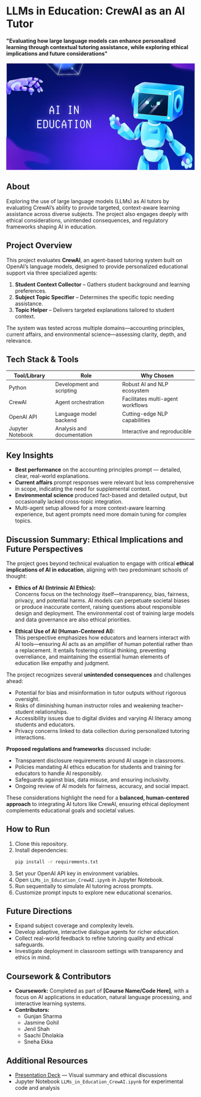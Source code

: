 # LLMs in Education: CrewAI as an AI Tutor  
#### "Evaluating how large language models can enhance personalized learning through contextual tutoring assistance, while exploring ethical implications and future considerations"

![](https://github.com/SnehaEkka/BA840-LLMs-in-Education-CrewAI/blob/main/ai-in-edu-banner.jpg)

## About  
Exploring the use of large language models (LLMs) as AI tutors by evaluating CrewAI’s ability to provide targeted, context-aware learning assistance across diverse subjects. The project also engages deeply with ethical considerations, unintended consequences, and regulatory frameworks shaping AI in education.

## Project Overview  
This project evaluates **CrewAI**, an agent-based tutoring system built on OpenAI’s language models, designed to provide personalized educational support via three specialized agents:

1. **Student Context Collector** – Gathers student background and learning preferences.  
2. **Subject Topic Specifier** – Determines the specific topic needing assistance.  
3. **Topic Helper** – Delivers targeted explanations tailored to student context.

The system was tested across multiple domains—accounting principles, current affairs, and environmental science—assessing clarity, depth, and relevance.

## Tech Stack & Tools  

| Tool/Library    | Role                          | Why Chosen                       |
|-----------------|-------------------------------|---------------------------------|
| Python          | Development and scripting     | Robust AI and NLP ecosystem      |
| CrewAI          | Agent orchestration           | Facilitates multi-agent workflows|
| OpenAI API      | Language model backend        | Cutting-edge NLP capabilities    |
| Jupyter Notebook| Analysis and documentation    | Interactive and reproducible     |

## Key Insights  
- **Best performance** on the accounting principles prompt — detailed, clear, real-world explanations.
- **Current affairs** prompt responses were relevant but less comprehensive in scope, indicating the need for supplemental context.
- **Environmental science** produced fact-based and detailed output, but occasionally lacked cross-topic integration.
- Multi-agent setup allowed for a more context-aware learning experience, but agent prompts need more domain tuning for complex topics.

## Discussion Summary: Ethical Implications and Future Perspectives  

The project goes beyond technical evaluation to engage with critical **ethical implications of AI in education**, aligning with two predominant schools of thought:

- **Ethics of AI (Intrinsic AI Ethics):**  
  Concerns focus on the technology itself—transparency, bias, fairness, privacy, and potential harms. AI models can perpetuate societal biases or produce inaccurate content, raising questions about responsible design and deployment. The environmental cost of training large models and data governance are also ethical priorities.

- **Ethical Use of AI (Human-Centered AI):**  
  This perspective emphasizes how educators and learners interact with AI tools—ensuring AI acts as an amplifier of human potential rather than a replacement. It entails fostering critical thinking, preventing overreliance, and maintaining the essential human elements of education like empathy and judgment.

The project recognizes several **unintended consequences** and challenges ahead:

- Potential for bias and misinformation in tutor outputs without rigorous oversight.  
- Risks of diminishing human instructor roles and weakening teacher–student relationships.  
- Accessibility issues due to digital divides and varying AI literacy among students and educators.  
- Privacy concerns linked to data collection during personalized tutoring interactions.

**Proposed regulations and frameworks** discussed include:  
- Transparent disclosure requirements around AI usage in classrooms.  
- Policies mandating AI ethics education for students and training for educators to handle AI responsibly.  
- Safeguards against bias, data misuse, and ensuring inclusivity.  
- Ongoing review of AI models for fairness, accuracy, and social impact.

These considerations highlight the need for a **balanced, human-centered approach** to integrating AI tutors like CrewAI, ensuring ethical deployment complements educational goals and societal values.

## How to Run  
1. Clone this repository.  
2. Install dependencies:  
   ```bash
   pip install -r requirements.txt
   ```
3. Set your OpenAI API key in environment variables.  
4. Open `LLMs_in_Education_CrewAI.ipynb` in Jupyter Notebook.  
5. Run sequentially to simulate AI tutoring across prompts.  
6. Customize prompt inputs to explore new educational scenarios.

## Future Directions  
- Expand subject coverage and complexity levels.  
- Develop adaptive, interactive dialogue agents for richer education.  
- Collect real-world feedback to refine tutoring quality and ethical safeguards.  
- Investigate deployment in classroom settings with transparency and ethics in mind.

## Coursework & Contributors 
- **Coursework:** Completed as part of **[Course Name/Code Here]**, with a focus on AI applications in education, natural language processing, and interactive learning systems.
- **Contributors:**  
  - Gunjan Sharma
  - Jasmine Gohil
  - Jenil Shah
  - Saachi Dholakia
  - Sneha Ekka

## Additional Resources  
- [Presentation Deck](https://www.canva.com/design/DAGGGeWhm3Q/3Bk2eS920vaDcU5u3ZAVwQ/view?utm_content=DAGGGeWhm3Q&utm_campaign=designshare&utm_medium=link2&utm_source=uniquelinks&utlId=h433c6e3737) — Visual summary and ethical discussions  
- Jupyter Notebook `LLMs_in_Education_CrewAI.ipynb` for experimental code and analysis
